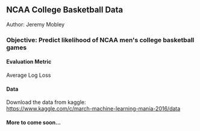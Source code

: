 ## NCAA College Basketball Data ##

Author: Jeremy Mobley

### Objective: Predict likelihood of NCAA men's college basketball games

#### Evaluation Metric
Average Log Loss

#### Data

Download the data from kaggle:  
https://www.kaggle.com/c/march-machine-learning-mania-2016/data

#### More to come soon...


